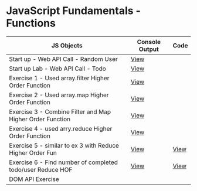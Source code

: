 # JavaScript Fundamentals - Functions


| **JS Objects**                                            | **Console Output**                       | **Code**                                   |
| --------------------------------------------------------- | -----------------------------------------| ------------------------------------------ |
| Start up - Web API Call  - Random User                    |  [View](https://i.imgur.com/1dVSdzM.png) |                                            |
| Start up Lab - Web API Call - Todo                        |  [View](https://i.imgur.com/JQy7aXO.png) |                                            |
| Exercise 1 - Used array.filter Higher Order Function      |  [View](https://i.imgur.com/sibd3EC.png) |                                            |
| Exercise 2 - Used array.map Higher Order Function         |  [View](https://i.imgur.com/pelQwLA.png) |                                            |
| Exercise 3 - Combine Filter and Map Higher Order Function |  [View](https://i.imgur.com/LhRfDaG.png) |                                            |
| Exercise 4 - used arry.reduce Higher Order Function       |  [View](https://i.imgur.com/boqJSOz.png) |                                            |
| Exercise 5 - similar to ex 3 with Reduce Higher Order Fun |  [View](https://i.imgur.com/bKAXD8t.png) | [View](https://i.imgur.com/bKAXD8t.png)    |
| Exercise 6 - Find number of completed todo/user Reduce HOF|  [View](https://i.imgur.com/Jlwrs4I.png) | [View](https://i.imgur.com/JCe96DG.png)    |
| DOM API Exercise                                          |                                          |                                            |
